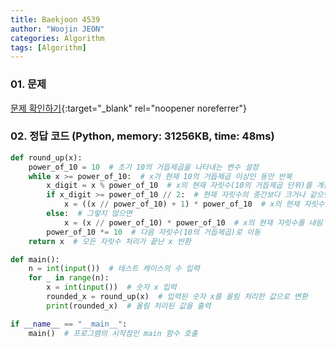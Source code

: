 ```yaml
---
title: Baekjoon 4539
author: "Woojin JEON"
categories: Algorithm
tags: [Algorithm]
---
```


### 01. 문제

[문제 확인하기](https://www.acmicpc.net/problem/4539){:target="_blank" rel="noopener noreferrer"}

### 02. 정답 코드 (Python, memory: 31256KB, time: 48ms)

```Python
def round_up(x):
    power_of_10 = 10  # 초기 10의 거듭제곱을 나타내는 변수 설정
    while x >= power_of_10:  # x가 현재 10의 거듭제곱 이상인 동안 반복
        x_digit = x % power_of_10  # x의 현재 자릿수(10의 거듭제곱 단위)를 계산
        if x_digit >= power_of_10 // 2:  # 현재 자릿수의 중간보다 크거나 같으면
            x = ((x // power_of_10) + 1) * power_of_10  # x의 현재 자릿수를 올림 처리
        else:  # 그렇지 않으면
            x = (x // power_of_10) * power_of_10  # x의 현재 자릿수를 내림 처리
        power_of_10 *= 10  # 다음 자릿수(10의 거듭제곱)로 이동
    return x  # 모든 자릿수 처리가 끝난 x 반환

def main():
    n = int(input())  # 테스트 케이스의 수 입력
    for _ in range(n):
        x = int(input())  # 숫자 x 입력
        rounded_x = round_up(x)  # 입력된 숫자 x를 올림 처리한 값으로 변환
        print(rounded_x)  # 올림 처리된 값을 출력

if __name__ == "__main__":
    main()  # 프로그램의 시작점인 main 함수 호출
```
